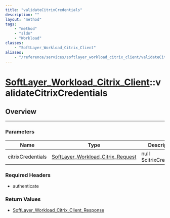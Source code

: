 ```yaml
---
title: "validateCitrixCredentials"
description: ""
layout: "method"
tags:
    - "method"
    - "sldn"
    - "Workload"
classes:
    - "SoftLayer_Workload_Citrix_Client"
aliases:
    - "/reference/services/softlayer_workload_citrix_client/validateCitrixCredentials"
---
```

# [SoftLayer_Workload_Citrix_Client](/reference/services/SoftLayer_Workload_Citrix_Client)::validateCitrixCredentials





## Overview 


-----

### Parameters 
|Name | Type | Description |
| --- | --- | --- |
|citrixCredentials| <a href='/reference/datatypes/SoftLayer_Workload_Citrix_Request'>SoftLayer_Workload_Citrix_Request </a>| null $citrixCredentials|


### Required Headers
* authenticate


### Return Values
* <a href='/reference/datatypes/SoftLayer_Workload_Citrix_Client_Response'>SoftLayer_Workload_Citrix_Client_Response </a>




